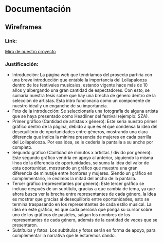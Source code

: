 # Documentación ##

## Wireframes

### Link:
[Miro de nuestro proyecto](https://miro.com/welcomeonboard/WEx1OXpuTFA1bis1d2paa2RnMVpVQ2RVdFRaUkpCVDAyT0hJdUpzRTJQeUtEOXdkaWhyY0FTcFhYQzNSTUhBdlJxa2lOSzYvVTZJc25VTTBXZk9jd1JBYi9WSDQ4Z0w3WTM3L3VaWEhXTU9GRFlRazRsdVZBajREY0dXcWR6cm1yVmtkMG5hNDA3dVlncnBvRVB2ZXBnPT0hdjE=?share_link_id=32513793821)

### Justificación:

- Introducción: La página web que tendríamos del proyecto partiría con una breve introducción que entable la importancia del Lollapalooza dentro de los festivales musicales, estando vigente hace más de 10 años y albergando una gran cantidad de espectadores. Con esto, se sumaría nuestra tesis sobre que hay una brecha de género dentro de la selección de artistas. Esta intro funcionaria como un componente de nuestro ideal y un enganche de su importancia. 
- Foto de la introducción: Se seleccionaría una fotografía de alguna artista que se haya presentado como Headliner del festival (ejemplo: SZA).
- Primer gráfico (Cantidad de artistas x género): Este sería nuestro primer gráfico dentro de la página, debido a que es el que condensa la idea del desequilibrio de oportunidades entre géneros, mostrando una clara diferencia que indica la mínima presencia de mujeres en cada parrilla del Lollapalooza. Por esa idea, se le cedería la pantalla a su ancho por completo.
- Segundo gráfico (Cantidad de minutos x artistas / divido por género): Este segundo gráfico vendría en apoyo al anterior, siguiendo la misma línea de la diferencia de oportunidades, se suma la idea del valor de esta oportunidad, mostrando un gráfico que muestra una gran diferencia de minutaje entre hombres y mujeres. Siendo un gráfico en complementario, le cedimos la mitad del ancho de la pantalla.
- Tercer gráfico (representantes por género): Este tercer gráfico se incluye después de un subtítulo, gracias a que cambia de tema, ya que ahora busca ver la brecha entre representantes de cada género, la idea es mostrar que gracias al desequilibrio entre oportunidades, esto se termina traspasando en los representantes de cada estilo musical. La idea en este gráfico, es que cada persona que ponga su cursor sobre uno de los gráficos de pasteles, salgan los nombres de los representantes de cada género, además de la cantidad de veces que se presentaron.
- Subtítulos y fotos: Los subtítulos y fotos serán en forma de apoyo, para complementar la narrativa que le estaremos dando.